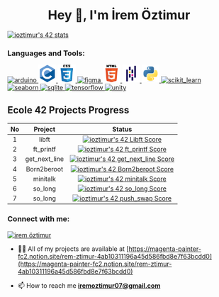 <h1 align="center">Hey  🦦, I'm İrem Öztimur</h1>


[![ioztimur's 42 stats](https://badge42.vercel.app/api/v2/cle1c04iy00060fl12d7648fj/stats?cursusId=21&coalitionId=228)](https://github.com/JaeSeoKim/badge42)

<h3 align="left">Languages and Tools:</h3>
<p align="left"> <a href="https://www.arduino.cc/" target="_blank" rel="noreferrer"> <img src="https://cdn.worldvectorlogo.com/logos/arduino-1.svg" alt="arduino" width="40" height="40"/> </a> <a href="https://www.cprogramming.com/" target="_blank" rel="noreferrer"> <img src="https://raw.githubusercontent.com/devicons/devicon/master/icons/c/c-original.svg" alt="c" width="40" height="40"/> </a> <a href="https://www.w3schools.com/css/" target="_blank" rel="noreferrer"> <img src="https://raw.githubusercontent.com/devicons/devicon/master/icons/css3/css3-original-wordmark.svg" alt="css3" width="40" height="40"/> </a> <a href="https://www.figma.com/" target="_blank" rel="noreferrer"> <img src="https://www.vectorlogo.zone/logos/figma/figma-icon.svg" alt="figma" width="40" height="40"/> </a> <a href="https://www.w3.org/html/" target="_blank" rel="noreferrer"> <img src="https://raw.githubusercontent.com/devicons/devicon/master/icons/html5/html5-original-wordmark.svg" alt="html5" width="40" height="40"/> </a> <a href="https://pandas.pydata.org/" target="_blank" rel="noreferrer"> <img src="https://raw.githubusercontent.com/devicons/devicon/2ae2a900d2f041da66e950e4d48052658d850630/icons/pandas/pandas-original.svg" alt="pandas" width="40" height="40"/> </a> <a href="https://www.python.org" target="_blank" rel="noreferrer"> <img src="https://raw.githubusercontent.com/devicons/devicon/master/icons/python/python-original.svg" alt="python" width="40" height="40"/> </a> <a href="https://scikit-learn.org/" target="_blank" rel="noreferrer"> <img src="https://upload.wikimedia.org/wikipedia/commons/0/05/Scikit_learn_logo_small.svg" alt="scikit_learn" width="40" height="40"/> </a> <a href="https://seaborn.pydata.org/" target="_blank" rel="noreferrer"> <img src="https://seaborn.pydata.org/_images/logo-mark-lightbg.svg" alt="seaborn" width="40" height="40"/> </a> <a href="https://www.sqlite.org/" target="_blank" rel="noreferrer"> <img src="https://www.vectorlogo.zone/logos/sqlite/sqlite-icon.svg" alt="sqlite" width="40" height="40"/> </a> <a href="https://www.tensorflow.org" target="_blank" rel="noreferrer"> <img src="https://www.vectorlogo.zone/logos/tensorflow/tensorflow-icon.svg" alt="tensorflow" width="40" height="40"/> </a> <a href="https://unity.com/" target="_blank" rel="noreferrer"> <img src="https://www.vectorlogo.zone/logos/unity3d/unity3d-icon.svg" alt="unity" width="40" height="40"/> </a> </p>

## Ecole 42 Projects Progress
| No | Project | Status  |
| :---:  | :---:   | :---:  |
| 1  | libft           | [![ioztimur's 42 Libft Score](https://badge42.vercel.app/api/v2/cle1c04iy00060fl12d7648fj/project/2831053)](https://github.com/JaeSeoKim/badge42)
| 2  | ft_printf       |[![ioztimur's 42 ft_printf Score](https://badge42.vercel.app/api/v2/cle1c04iy00060fl12d7648fj/project/2922800)](https://github.com/JaeSeoKim/badge42)
| 3  | get_next_line       |[![ioztimur's 42 get_next_line Score](https://badge42.vercel.app/api/v2/cle1c04iy00060fl12d7648fj/project/2993004)](https://github.com/JaeSeoKim/badge42)
| 4  | Born2beroot       |[![ioztimur's 42 Born2beroot Score](https://badge42.vercel.app/api/v2/cle1c04iy00060fl12d7648fj/project/3033429)](https://github.com/JaeSeoKim/badge42)
| 5  | minitalk      |[![ioztimur's 42 minitalk Score](https://badge42.vercel.app/api/v2/cle1c04iy00060fl12d7648fj/project/3059097)](https://github.com/JaeSeoKim/badge42)
| 6  | so_long      |[![ioztimur's 42 so_long Score](https://badge42.vercel.app/api/v2/cle1c04iy00060fl12d7648fj/project/3069503)](https://github.com/JaeSeoKim/badge42)
| 7  | so_long      |[![ioztimur's 42 push_swap Score](https://badge42.vercel.app/api/v2/cle1c04iy00060fl12d7648fj/project/3087560)](https://github.com/JaeSeoKim/badge42)


<h3 align="left">Connect with me:</h3> <a href="https://linkedin.com/in/irem öztimur" target="blank"><img align="center" src="https://raw.githubusercontent.com/rahuldkjain/github-profile-readme-generator/master/src/images/icons/Social/linked-in-alt.svg" alt="irem öztimur" height="30" width="20" /></a>

- 👨‍💻 All of my projects are available at [https://magenta-painter-fc2.notion.site/rem-ztimur-4ab10311196a45d586fbd8e7f63bcdd0](https://magenta-painter-fc2.notion.site/rem-ztimur-4ab10311196a45d586fbd8e7f63bcdd0)

- 📫 How to reach me **iremoztimur07@gmail.com**
